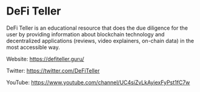 # DeFi Teller
DeFi Teller is an educational resource that does the due diligence for the user by providing information about blockchain technology and decentralized applications (reviews, video explainers, on-chain data) in the most accessible way.

Website: https://defiteller.guru/

Twitter: https://twitter.com/DeFiTeller

YouTube: https://www.youtube.com/channel/UC4siZvLkAyiexFyPst1fC7w
